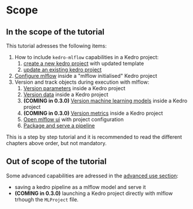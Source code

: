 # Scope
## In the scope of the tutorial
This tutorial adresses the following items:
1. How to include ``kedro-mlflow`` capabilities in a Kedro project:
    1. [create a new kedro project](./02_setup.md) with updated template
    2. [update an existing kedro project](./02_setup.md)
2. [Configure mlflow](./03_configuration.md) inside a "mlflow initialised" Kedro project
3. Version and track objects during execution with mlflow:
    1. [Version parameters](./04_version_parameters.md) inside a Kedro project
    2. [Version data](./05_version_datasets.md) inside a Kedro project
    3. **(COMING in 0.3.0)** [Version machine learning models](./06_version_models.md) inside a Kedro project
    4. **(COMING in 0.3.0)** [Version metrics](./07_version_metrics.md) inside a Kedro project
    5. [Open mlflow ui](./08_mlflow_ui.md) with project configuration
    6. [Package and serve a pipeline](./09_pipeline_packaging.md)

This is a step by step tutorial and it is recommended to read the different chapters above order, but not mandatory.

## Out of scope of the tutorial
Some advanced capabilities are adressed in the [advanced use section](../03_advanced_use/01_pipeline_serving.md):
- saving a kedro pipeline as a mlflow model and serve it
- **(COMING in 0.3.0)** launching a Kedro project directly with mlflow trhough the ``MLProject`` file.
